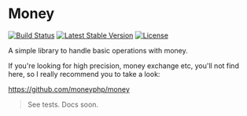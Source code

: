 # Money

<p align="left">
<a href="https://travis-ci.org/KennedyTedesco/Money"><img src="https://travis-ci.org/KennedyTedesco/Money.svg" alt="Build Status"></a>
<a href="https://packagist.org/packages/KennedyTedesco/Money"><img src="https://poser.pugx.org/KennedyTedesco/Money/v/stable.svg" alt="Latest Stable Version"></a>
<a href="https://packagist.org/packages/KennedyTedesco/Money"><img src="https://poser.pugx.org/KennedyTedesco/Money/license.svg" alt="License"></a>
</p>

A simple library to handle basic operations with money. 

If you're looking for high precision, money exchange etc, you'll not find here, so I really recommend you to take a look:

https://github.com/moneyphp/money

> See tests. Docs soon.
